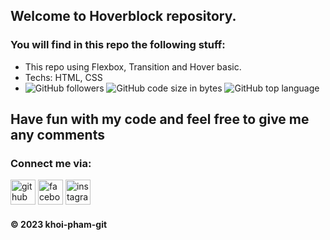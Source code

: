 ## Welcome to Hoverblock repository. 

### You will find in this repo the following stuff: 
* This repo using Flexbox, Transition and Hover basic.
* Techs: HTML, CSS
* ![GitHub followers](https://img.shields.io/github/followers/khoi-pham-git?style=social) ![GitHub code size in bytes](https://img.shields.io/github/languages/code-size/khoi-pham-git/ProjectCSharp?style=plastic) ![GitHub top language](https://img.shields.io/github/languages/top/khoi-pham-git/hoverblock?color=%23239120&logo=HTML%20Sharp&style=plastic)


## Have fun with my code and feel free to give me any comments

### Connect me via:
[<img src='https://cdn.jsdelivr.net/npm/simple-icons@3.0.1/icons/github.svg' alt='github' height='40'>](https://github.com/khoi-pham-git)  [<img src='https://cdn.jsdelivr.net/npm/simple-icons@3.0.1/icons/facebook.svg' alt='facebook' height='40'>](https://www.facebook.com/im.khoipham)  [<img src='https://cdn.jsdelivr.net/npm/simple-icons@3.0.1/icons/instagram.svg' alt='instagram' height='40'>](https://www.instagram.com/im.khoii/)  

#### © 2023 khoi-pham-git
 
